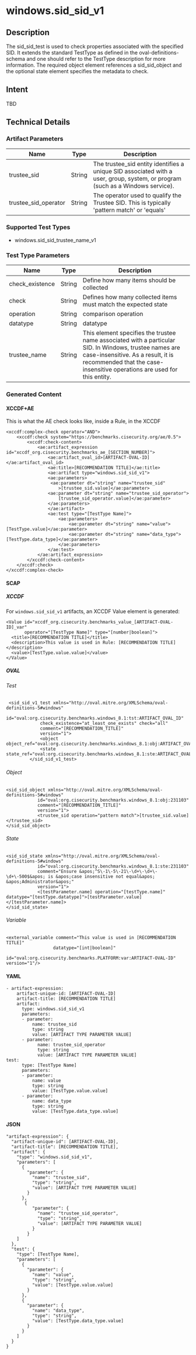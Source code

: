 # windows.sid_sid_v1

## Description
The sid_sid_test is used to check properties associated with the specified SID. It extends the standard TestType as defined in the oval-definitions-schema and one should refer to the TestType description for more information. The required object element references a sid_sid_object and the optional state element specifies the metadata to check.
## Intent
TBD

## Technical Details
### Artifact Parameters
| Name                  |Type    | Description |
| ----------------------|--------| ----------- |
| trustee_sid | String | The trustee_sid entity identifies a unique SID associated with a user, group, system, or program (such as a Windows service).	|
| trustee_sid_operator | String |  The operator used to qualify the Trustee SID. This is typically 'pattern match' or 'equals'	|

### Supported Test Types
- windows.sid_sid_trustee_name_v1

### Test Type Parameters
| Name                  |Type    | Description |
| ----------------------|--------| ----------- |
| check_existence | String | Define how many items should be collected|
| check | String | Defines how many collected items must match the expected state |
| operation | String | comparison operation |
| datatype | String | datatype |
| trustee_name | String | This element specifies the trustee name associated with a particular SID. In Windows, trustee names are case-insensitive. As a result, it is recommended that the case-insensitive operations are used for this entity.|


### Generated Content
#### XCCDF+AE
This is what the AE check looks like, inside a Rule, in the XCCDF

```
<xccdf:complex-check operator="AND">
	<xccdf:check system="https://benchmarks.cisecurity.org/ae/0.5">
		<xccdf:check-content>
			<ae:artifact_expression id="xccdf_org.cisecurity.benchmarks_ae_[SECTION_NUMBER]">
				<ae:artifact_oval_id>[ARTIFACT-OVAL-ID]</ae:artifact_oval_id>
				<ae:title>[RECOMMENDATION TITLE]</ae:title>
				<ae:artifact type="windows.sid_sid_v1">
                <ae:parameters>
                 <ae:parameter dt="string" name="trustee_sid"
                    >[trustee_sid.value]</ae:parameter>
                <ae:parameter dt="string" name="trustee_sid_operator">
                    [trustee_sid_operator.value]</ae:parameter>
                </ae:parameters>
				</ae:artifact>
				<ae:test type="[TestType Name]">
					<ae:parameters>
						<ae:parameter dt="string" name="value">[TestType.value]</ae:parameter>
						<ae:parameter dt="string" name="data_type">[TestType.data_type]</ae:parameter>
					</ae:parameters>
				</ae:test>
			</ae:artifact_expression>
		</xccdf:check-content>
	</xccdf:check>
</xccdf:complex-check>
```

#### SCAP
##### XCCDF
For `windows.sid_sid_v1` artifacts, an XCCDF Value element is generated:

```
<Value id="xccdf_org.cisecurity.benchmarks_value_[ARTIFACT-OVAL-ID]_var" 
       operator="[TestType Name]" type="[number|boolean]">
  <title>[RECOMMENDATION TITLE]</title>
  <description>This value is used in Rule: [RECOMMENDATION TITLE]</description>
  <value>[TestType.value.value]</value>
</Value>
```

##### OVAL
###### Test

```
 <sid_sid_v1_test xmlns="http://oval.mitre.org/XMLSchema/oval-definitions-5#windows"
             id="oval:org.cisecurity.benchmarks.windows_8.1:tst:ARTIFACT_OVAL_ID"
             check_existence="at_least_one_exists" check="all"
             comment="[RECOMMENDATION_TITLE]"
             version="1">
             <object object_ref="oval:org.cisecurity.benchmarks.windows_8.1:obj:ARTIFACT_OVAL_ID"/>
             <state state_ref="oval:org.cisecurity.benchmarks.windows_8.1:ste:ARTIFACT_OVAL_ID"/>
         </sid_sid_v1_test>
```

###### Object

```
<sid_sid_object xmlns="http://oval.mitre.org/XMLSchema/oval-definitions-5#windows"
            id="oval:org.cisecurity.benchmarks.windows_8.1:obj:231103"
            comment="[RECOMMENDATION_TITLE]"
            version="1">
            <trustee_sid operation="pattern match">[trustee_sid.value]</trustee_sid>
</sid_sid_object>
```

###### State

```
<sid_sid_state xmlns="http://oval.mitre.org/XMLSchema/oval-definitions-5#windows"
            id="oval:org.cisecurity.benchmarks.windows_8.1:ste:231103"
            comment="Ensure &apos;^S\-1\-5\-21\-\d+\-\d+\-\d+\-500$&apos; is &apos;case insensitive not equal&apos; &apos;Administrator&apos;"
            version="1">
            <[testParameter.name] operation="[testType.name]" datatype="[testType.datatype]">[testParameter.value]</[testParameter.name]>
</sid_sid_state>
```

###### Variable

```
<external_variable comment="This value is used in [RECOMMENDATION TITLE]" 
                  datatype="[int|boolean]" 
                        id="oval:org.cisecurity.benchmarks.PLATFORM:var:ARTIFACT-OVAL-ID" 
version="1"/>
```


#### YAML

```
- artifact-expression:
    artifact-unique-id: [ARTIFACT-OVAL-ID]
    artifact-title: [RECOMMENDATION TITLE]
    artifact:
      type: windows.sid_sid_v1
      parameters:
      - parameter: 
          name: trustee_sid
          type: string
          value: [ARTIFACT TYPE PARAMETER VALUE]
      - parameter: 
            name: trustee_sid_operator
            type: string
            value: [ARTIFACT TYPE PARAMETER VALUE]
test:
      type: [TestType Name]
      parameters:
      - parameter:
          name: value
          type: string
          value: [TestType.value.value]
      - parameter: 
          name: data_type
          type: string
          value: [TestType.data_type.value]
```

#### JSON

```
"artifact-expression": {
  "artifact-unique-id": [ARTIFACT-OVAL-ID],
  "artifact-title": [RECOMMENDATION TITLE],
  "artifact": {
    "type": "windows.sid_sid_v1",
    "parameters": [
      {
        "parameter": {
          "name": "trustee_sid",
          "type": "string",
          "value": [ARTIFACT TYPE PARAMETER VALUE]
        }
      }, 
       {
          "parameter": {
            "name": "trustee_sid_operator",
            "type": "string",
            "value": [ARTIFACT TYPE PARAMETER VALUE]
          }
        }
    ]
  },
  "test": {
    "type": [TestType Name],
    "parameters": [
      {
        "parameter": {
          "name": "value",
          "type": "string",
          "value": [TestType.value.value]
        }
      },
      {
        "parameter": {
          "name": "data_type",
          "type": "string",
          "value": [TestType.data_type.value]
        }
      }
    ]
  }
}
``` 
